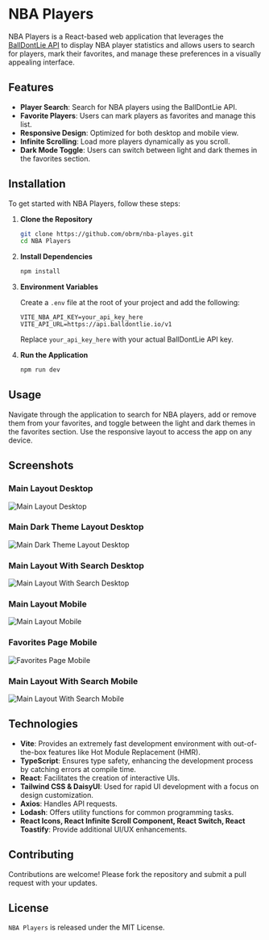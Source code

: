# NBA Players

NBA Players is a React-based web application that leverages the [BallDontLie API](https://www.balldontlie.io) to display NBA player statistics and allows users to search for players, mark their favorites, and manage these preferences in a visually appealing interface.

## Features

- **Player Search**: Search for NBA players using the BallDontLie API.
- **Favorite Players**: Users can mark players as favorites and manage this list.
- **Responsive Design**: Optimized for both desktop and mobile view.
- **Infinite Scrolling**: Load more players dynamically as you scroll.
- **Dark Mode Toggle**: Users can switch between light and dark themes in the favorites section.

## Installation

To get started with NBA Players, follow these steps:

1. **Clone the Repository**

   ```bash
   git clone https://github.com/obrm/nba-playes.git
   cd NBA Players
   ```

2. **Install Dependencies**

   ```bash
   npm install
   ```

3. **Environment Variables**

   Create a `.env` file at the root of your project and add the following:

   ```plaintext
   VITE_NBA_API_KEY=your_api_key_here
   VITE_API_URL=https://api.balldontlie.io/v1
   ```

   Replace `your_api_key_here` with your actual BallDontLie API key.

4. **Run the Application**

   ```bash
   npm run dev
   ```

## Usage

Navigate through the application to search for NBA players, add or remove them from your favorites, and toggle between the light and dark themes in the favorites section. Use the responsive layout to access the app on any device.

## Screenshots

### Main Layout Desktop
![Main Layout Desktop](./src/assets/screenshots/main_desktop.png)

### Main Dark Theme Layout Desktop
![Main Dark Theme Layout Desktop](./src/assets/screenshots/main_dark_theme_desktop.png)

### Main Layout With Search Desktop
![Main Layout With Search Desktop](./src/assets/screenshots/search_desktop.png)

### Main Layout Mobile
![Main Layout Mobile](./src/assets/screenshots/main_screen_mobile.png)

### Favorites Page Mobile
![Favorites Page Mobile](./src/assets/screenshots/favoriets_mobile.png)

### Main Layout With Search Mobile
![Main Layout With Search Mobile](./src/assets/screenshots/search_mobile.png)


## Technologies

- **Vite**: Provides an extremely fast development environment with out-of-the-box features like Hot Module Replacement (HMR).
- **TypeScript**: Ensures type safety, enhancing the development process by catching errors at compile time.
- **React**: Facilitates the creation of interactive UIs.
- **Tailwind CSS & DaisyUI**: Used for rapid UI development with a focus on design customization.
- **Axios**: Handles API requests.
- **Lodash**: Offers utility functions for common programming tasks.
- **React Icons, React Infinite Scroll Component, React Switch, React Toastify**: Provide additional UI/UX enhancements.

## Contributing

Contributions are welcome! Please fork the repository and submit a pull request with your updates.

## License

`NBA Players` is released under the MIT License. 
